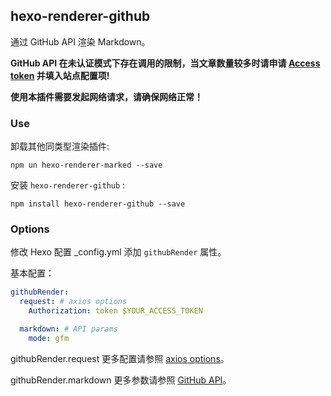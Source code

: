 ## hexo-renderer-github

通过 GitHub API 渲染 Markdown。

**GitHub API 在未认证模式下存在调用的限制，当文章数量较多时请申请 [Access token](https://github.com/settings/tokens/new?scopes=repo&description=hexo-renderer-github) 并填入站点配置项!**

**使用本插件需要发起网络请求，请确保网络正常！**


### Use

卸载其他同类型渲染插件:

```
npm un hexo-renderer-marked --save
```

安装 `hexo-renderer-github` :

```
npm install hexo-renderer-github --save
```


### Options

修改 Hexo 配置 _config.yml 添加 `githubRender` 属性。

基本配置：

```yml
githubRender:
  request: # axios options
    Authorization: token $YOUR_ACCESS_TOKEN

  markdown: # API params
    mode: gfm
```

githubRender.request 更多配置请参照 [axios options](https://github.com/axios/axios#request-config)。

githubRender.markdown 更多参数请参照 [GitHub API](https://developer.github.com/v3/markdown/#render-an-arbitrary-markdown-document)。

